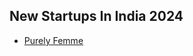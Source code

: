 <h2>New Startups In India 2024</h2>
<ul>
  <li><a href="https://www.purelyfemme.in" target="_blank">Purely Femme</a></li>
</ul>
